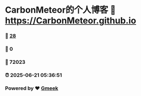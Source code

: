 # CarbonMeteor的个人博客 :link: https://CarbonMeteor.github.io 
### :page_facing_up: [28](https://CarbonMeteor.github.io/tag.html) 
### :speech_balloon: 0 
### :hibiscus: 72023 
### :alarm_clock: 2025-06-21 05:36:51 
### Powered by :heart: [Gmeek](https://github.com/Meekdai/Gmeek)
